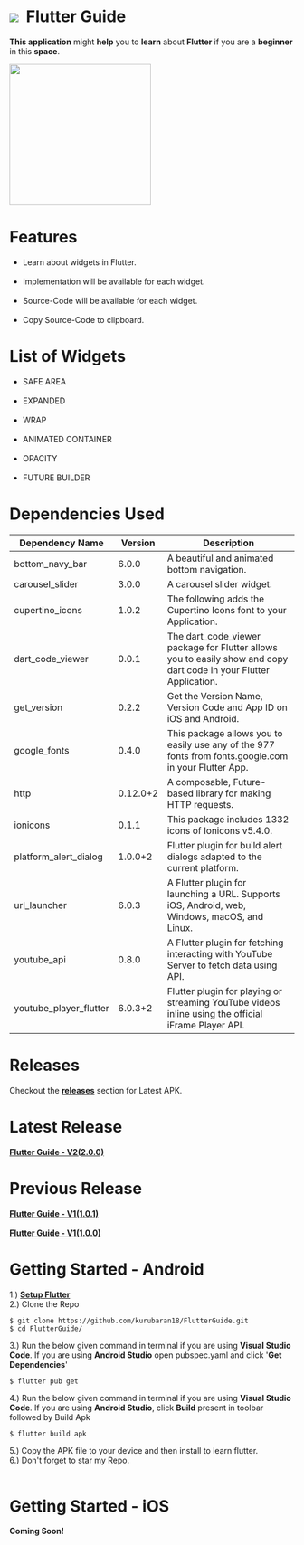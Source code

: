 
# <img src="https://raw.githubusercontent.com/kurubaran18/FlutterGuide/main/assets/PNG/flutterLogo.png"/>&nbsp;&nbsp;Flutter&nbsp;Guide
**This application** might **help** you to **learn** about **Flutter** if you are a **beginner** in this **space**.

<img src ="https://github.com/kurubaran18/Assets/blob/main/FlutterGuide/FLUTTER%20GUIDE%20-%20appVersionInfo.png" width="250"/>

# Features
<ul>
  <li>Learn about widgets in Flutter.</li>
  </br>
  <li>Implementation will be available for each widget.</li>
  </br>
  <li>Source-Code will be available for each widget.</li>
  </br>
  <li>Copy Source-Code to clipboard.</li>
</ul>

# List of Widgets

<ul>
  <li>SAFE AREA</li>
  </br>
  <li>EXPANDED</li>
  </br>
  <li>WRAP</li>
  </br>
  <li>ANIMATED CONTAINER</li>
  </br>
  <li>OPACITY</li>
  </br>
  <li>FUTURE BUILDER</li>
</ul>

# Dependencies Used

| Dependency Name           |  Version       |  Description                                                                                                        |
| -------------             | -------------  |  -------------                                                                                                      |
| bottom_navy_bar           | 6.0.0          |  A beautiful and animated bottom navigation.                                                                        |
| carousel_slider           | 3.0.0          |  A carousel slider widget.                                                                                          |
| cupertino_icons           | 1.0.2          |  The following adds the Cupertino Icons font to your Application.                                                   |
| dart_code_viewer          | 0.0.1          |  The dart_code_viewer package for Flutter allows you to easily show and copy dart code in your Flutter Application. |
| get_version               | 0.2.2          |  Get the Version Name, Version Code and App ID on iOS and Android.                                                  |
| google_fonts              | 0.4.0          |  This package allows you to easily use any of the 977 fonts from fonts.google.com in your Flutter App.              |
| http                      | 0.12.0+2       |  A composable, Future-based library for making HTTP requests.                                                       |
| ionicons                  | 0.1.1          |  This package includes 1332 icons of Ionicons v5.4.0.                                                               |
| platform_alert_dialog     | 1.0.0+2        |  Flutter plugin for build alert dialogs adapted to the current platform.                                            |
| url_launcher              | 6.0.3          |  A Flutter plugin for launching a URL. Supports iOS, Android, web, Windows, macOS, and Linux.                       |
| youtube_api               | 0.8.0          |  A Flutter plugin for fetching interacting with YouTube Server to fetch data using API.                             |
| youtube_player_flutter    | 6.0.3+2        |  Flutter plugin for playing or streaming YouTube videos inline using the official iFrame Player API.                |

#  Releases

Checkout the <a href="https://github.com/kurubaran18/FlutterGuide/releases" target="_blank"><b>releases</b></a> section for Latest APK.

# Latest Release

<a href="https://github.com/kurubaran18/FlutterGuide/releases/tag/2.0.0" target="_blank"><b>Flutter Guide - V2(2.0.0)</b></a>

# Previous Release
<a href="https://github.com/kurubaran18/FlutterGuide/releases/tag/1.0.1" target="_blank"><b>Flutter Guide - V1(1.0.1)</b></a>
<br><br>
<a href="https://github.com/kurubaran18/FlutterGuide/releases/tag/1.0.0" target="_blank"><b>Flutter Guide - V1(1.0.0)</b></a>

# Getting Started - Android
1.) <a href="https://flutter.dev/docs/get-started/install" target="_blank"><b>Setup Flutter</b></a></br>
2.) Clone the Repo
```
$ git clone https://github.com/kurubaran18/FlutterGuide.git
$ cd FlutterGuide/
```
3.) Run the below given command in terminal if you are using **Visual Studio Code**. If you are using **Android Studio** open pubspec.yaml and click '**Get Dependencies**'
```
$ flutter pub get
```
4.) Run the below given command in terminal if you are using **Visual Studio Code**. If you are using **Android Studio**, click **Build** present in toolbar followed by Build Apk
```
$ flutter build apk
```
5.) Copy the APK file to your device and then install to learn flutter.</br>
6.) Don't forget to star my Repo.
</br></br>
# Getting Started - iOS

**Coming Soon!**
